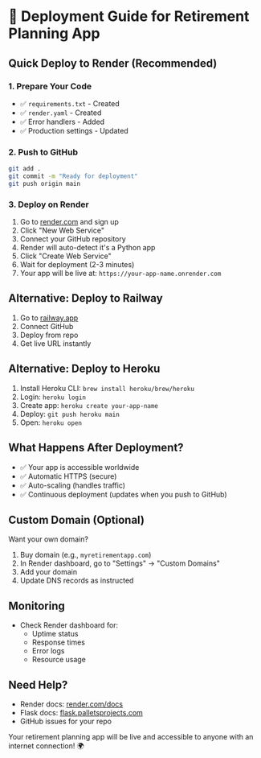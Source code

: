 # 🚀 Deployment Guide for Retirement Planning App

## Quick Deploy to Render (Recommended)

### 1. Prepare Your Code
- ✅ `requirements.txt` - Created
- ✅ `render.yaml` - Created  
- ✅ Error handlers - Added
- ✅ Production settings - Updated

### 2. Push to GitHub
```bash
git add .
git commit -m "Ready for deployment"
git push origin main
```

### 3. Deploy on Render
1. Go to [render.com](https://render.com) and sign up
2. Click "New Web Service"
3. Connect your GitHub repository
4. Render will auto-detect it's a Python app
5. Click "Create Web Service"
6. Wait for deployment (2-3 minutes)
7. Your app will be live at: `https://your-app-name.onrender.com`

## Alternative: Deploy to Railway

1. Go to [railway.app](https://railway.app)
2. Connect GitHub
3. Deploy from repo
4. Get live URL instantly

## Alternative: Deploy to Heroku

1. Install Heroku CLI: `brew install heroku/brew/heroku`
2. Login: `heroku login`
3. Create app: `heroku create your-app-name`
4. Deploy: `git push heroku main`
5. Open: `heroku open`

## What Happens After Deployment?

- ✅ Your app is accessible worldwide
- ✅ Automatic HTTPS (secure)
- ✅ Auto-scaling (handles traffic)
- ✅ Continuous deployment (updates when you push to GitHub)

## Custom Domain (Optional)

Want your own domain?
1. Buy domain (e.g., `myretirementapp.com`)
2. In Render dashboard, go to "Settings" → "Custom Domains"
3. Add your domain
4. Update DNS records as instructed

## Monitoring

- Check Render dashboard for:
  - Uptime status
  - Response times
  - Error logs
  - Resource usage

## Need Help?

- Render docs: [render.com/docs](https://render.com/docs)
- Flask docs: [flask.palletsprojects.com](https://flask.palletsprojects.com)
- GitHub issues for your repo

Your retirement planning app will be live and accessible to anyone with an internet connection! 🌍
